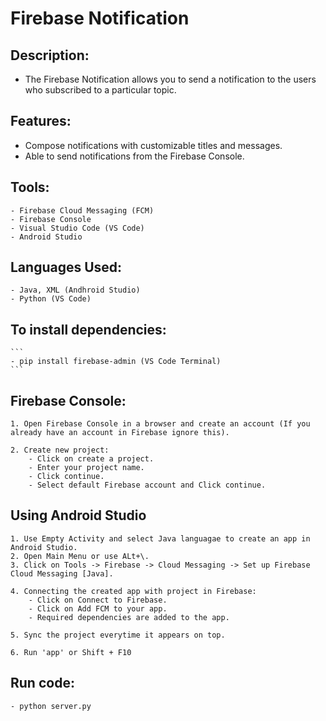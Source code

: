 
# Firebase Notification

## Description:
- The Firebase Notification allows you to send a notification to the users who subscribed to a particular topic.

## Features:
- Compose notifications with customizable titles and messages.
- Able to send notifications from the Firebase Console.

## Tools:
    - Firebase Cloud Messaging (FCM)
    - Firebase Console
    - Visual Studio Code (VS Code)
    - Android Studio

## Languages Used:
    - Java, XML (Andhroid Studio)
    - Python (VS Code)

## To install dependencies:
    ```
    - pip install firebase-admin (VS Code Terminal)
    ```

## Firebase Console:
    1. Open Firebase Console in a browser and create an account (If you already have an account in Firebase ignore this).

    2. Create new project:
        - Click on create a project.
        - Enter your project name.
        - Click continue.
        - Select default Firebase account and Click continue.

## Using Android Studio
    1. Use Empty Activity and select Java languagae to create an app in Android Studio.
    2. Open Main Menu or use ALt+\.
    3. Click on Tools -> Firebase -> Cloud Messaging -> Set up Firebase Cloud Messaging [Java].

    4. Connecting the created app with project in Firebase:
        - Click on Connect to Firebase.
        - Click on Add FCM to your app.
        - Required dependencies are added to the app.
    
    5. Sync the project everytime it appears on top.

    6. Run 'app' or Shift + F10

## Run code:
    - python server.py